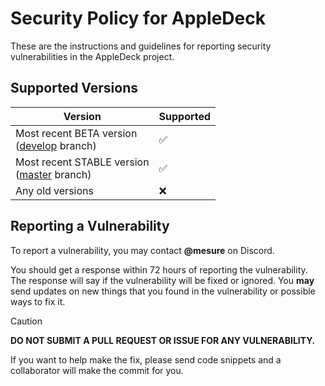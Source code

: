 # Security Policy for AppleDeck

These are the instructions and guidelines for reporting security vulnerabilities
in the AppleDeck project.

## Supported Versions

| Version | Supported          |
| ------- | ------------------ |
| Most recent BETA version<br>([develop](https://mesure.x10.mx/AppleDeck/tree/develop) branch) | :white_check_mark: |
| Most recent STABLE version<br>([master](https://mesure.x10.mx/AppleDeck/tree/master) branch) | :white_check_mark: |
| Any old versions | :x: |

## Reporting a Vulnerability

To report a vulnerability, you may contact **@mesure** on Discord.

You should get a response within 72 hours of reporting the vulnerability.
The response will say if the vulnerability will be fixed or ignored.
You **may** send updates on new things that you found in the vulnerability
or possible ways to fix it.

> [!CAUTION]
> **DO NOT SUBMIT A PULL REQUEST OR ISSUE FOR ANY VULNERABILITY.**

If you want to help make the fix, please send code snippets and a
collaborator will make the commit for you.
